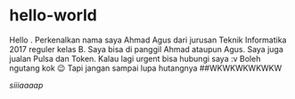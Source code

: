 # hello-world
Hello . Perkenalkan nama saya Ahmad Agus dari jurusan Teknik Informatika 2017 reguler kelas B.
Saya bisa di panggil Ahmad ataupun Agus.
Saya juga jualan Pulsa dan Token. Kalau lagi urgent bisa hubungi saya :v
Boleh ngutang kok :wink:
Tapi jangan sampai lupa hutangnya
##WKWKWKWKWKW


*siiiaaaap*
